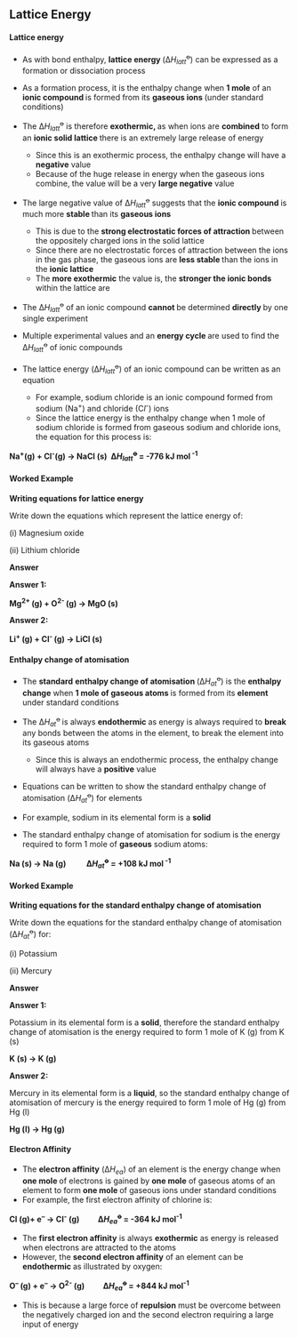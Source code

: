 Lattice Energy
--------------

#### Lattice energy

* As with bond enthalpy, <b>lattice energy </b>(Δ*H*<sub>*latt*</sub><sup>ꝋ</sup>) can be expressed as a formation or dissociation process
* As a formation process, it is the enthalpy change when <b>1 mole</b> of an <b>ionic compound </b>is formed from its <b>gaseous ions </b>(under standard conditions)
* The Δ*H*<sub>*latt*</sub><sup>ꝋ</sup> is therefore <b>exothermic, </b>as when ions are <b>combined</b> to form an <b>ionic solid lattice </b>there is an extremely large release of energy

  + Since this is an exothermic process, the enthalpy change will have a <b>negative</b> value
  + Because of the huge release in energy when the gaseous ions combine, the value will be a very <b>large negative</b> value
* The large negative value of Δ*H*<sub>*latt*</sub><sup>ꝋ</sup> suggests that the <b>ionic compound </b>is much more <b>stable </b>than its <b>gaseous ions</b>

  + This is due to the <b>strong electrostatic forces of attraction </b>between the oppositely charged ions in the solid lattice
  + Since there are no electrostatic forces of attraction between the ions in the gas phase, the gaseous ions are <b>less stable </b>than the ions in the <b>ionic lattice</b>
  + The <b>more exothermic</b> the value is, the <b>stronger the ionic bonds</b> within the lattice are
* The Δ*H*<sub>*latt*</sub><sup>ꝋ</sup> of an ionic compound <b>cannot </b>be determined <b>directly </b>by one single experiment
* Multiple experimental values and an <b>energy cycle </b>are used to find the Δ*H*<sub>*latt*</sub><sup>ꝋ</sup> of ionic compounds
* The lattice energy (Δ*H*<sub>*latt*</sub><sup>ꝋ</sup>) of an ionic compound can be written as an equation

  + For example, sodium chloride is an ionic compound formed from sodium (Na<sup>+</sup>) and chloride (C*l*<sup>-</sup>) ions
  + Since the lattice energy is the enthalpy change when 1 mole of sodium chloride is formed from gaseous sodium and chloride ions, the equation for this process is:

<b>Na</b><sup><b>+</b></sup><b>(g) + Cl</b><sup><b>-</b></sup><b>(g) → NaCl (s)  Δ</b>*<b>H</b>*<sub>*<b>latt</b>*</sub><sup><b>ꝋ </b></sup><b>= -776 kJ mol</b><sup><b> -1</b></sup>

#### Worked Example

<b>Writing equations for lattice energy</b>

Write down the equations which represent the lattice energy of:

(i) Magnesium oxide

(ii) Lithium chloride

<b>Answer</b>

<b>Answer 1:</b>

<b>Mg</b><sup><b>2+ </b></sup><b>(g) + O</b><sup><b>2- </b></sup><b>(g) → MgO (s)</b>

<b>Answer 2:</b>

<b>Li</b><sup><b>+ </b></sup><b>(g) + Cl</b><sup><b>- </b></sup><b>(g) → LiCl (s)</b>

#### Enthalpy change of atomisation

* The <b>standard</b> <b>enthalpy change of atomisation </b>(Δ*H*<sub>*at*</sub><sup>ꝋ</sup>) is the <b>enthalpy change</b> when <b>1 mole of gaseous atoms </b>is formed from its <b>element </b>under standard conditions
* The Δ*H*<sub>*at*</sub><sup>ꝋ </sup>is always <b>endothermic </b>as energy is always required to <b>break</b> any bonds between the atoms in the element, to break the element into its gaseous atoms

  + Since this is always an endothermic process, the enthalpy change will always have a <b>positive</b> value
* Equations can be written to show the standard enthalpy change of atomisation (Δ*H*<sub>*at*</sub><sup>ꝋ</sup>) for elements
* For example, sodium in its elemental form is a <b>solid</b>
* The standard enthalpy change of atomisation for sodium is the energy required to form 1 mole of <b>gaseous</b> sodium atoms:

<b>Na (s) → Na (g)           Δ</b>*<b>H</b>*<sub>*<b>at</b>*</sub><sup><b>ꝋ</b></sup><b> = +108 kJ mol</b><sup><b> -1</b></sup>

#### Worked Example

<b>Writing equations for the standard enthalpy change of atomisation</b>

Write down the equations for the standard enthalpy change of atomisation (Δ*H*<sub>*at*</sub><sup>ꝋ</sup>) for:

(i) Potassium

(ii) Mercury

<b>Answer</b>

<b>Answer 1:</b>

Potassium in its elemental form is a <b>solid</b>, therefore the standard enthalpy change of atomisation is the energy required to form 1 mole of K (g) from K (s)

<b>K (s) → K (g) </b>

<b>Answer 2:</b>

Mercury in its elemental form is a <b>liquid</b>, so the standard enthalpy change of atomisation of mercury is the energy required to form 1 mole of Hg (g) from Hg (l)

<b>Hg (l) → Hg (g)</b>

#### Electron Affinity

* The <b>electron affinity</b> (Δ*H*<sub>*ea*</sub>) of an element is the energy change when <b>one mole </b>of electrons is gained by <b>one mole</b> of gaseous atoms of an element to form <b>one mole </b>of gaseous ions under standard conditions
* For example, the first electron affinity of chlorine is:

<b>Cl (g)+ e</b><sup><b>–</b></sup><b> → Cl</b><sup><b>-</b></sup><b> (g)          Δ</b>*<b>H</b>*<sub>*<b>ea</b>*</sub><sup><b>ꝋ </b></sup><b>= -364 kJ mol</b><sup><b>-1</b></sup>

* The <b>first electron affinity</b> is always <b>exothermic</b> as energy is released when electrons are attracted to the atoms
* However, the <b>second electron affinity</b> of an element can be <b>endothermic </b>as illustrated by oxygen:

<b>O</b><sup><b>– </b></sup><b>(g) + e</b><sup><b>–</b></sup><b> → O</b><sup><b>2-</b></sup><b> (g)          Δ</b>*<b>H</b>*<sub>*<b>ea</b>*</sub><sup><b>ꝋ </b></sup><b>= +844 kJ mol</b><sup><b>-1</b></sup>

* This is because a large force of <b>repulsion</b> must be overcome between the negatively charged ion and the second electron requiring a large input of energy